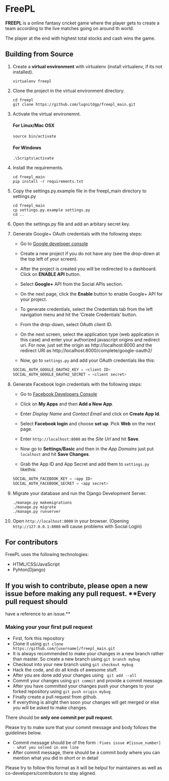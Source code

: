 # FreePL

**FREEPL** is a online fantasy cricket game where the player gets to create a team according to the live matches going on around th world.


The player at the end with highest total stocks and cash wins the game.


## Building from Source

1. Create a **virtual environment** with virtualenv (install virtualenv, if its not installed).

    ```
    virtualenv freepl

    ```

2. Clone the project in the virtual environment directory.

    ```
    cd freepl
    git clone https://github.com/lugnitdgp/freepl_main.git

    ```

3. Activate the virtual environemnt.

    #### For Linux/Mac OSX   
    ```
    source bin/activate

    ```

    #### For Windows
    ```
    .\Scripts\activate

    ```

4. Install the requirements.

    ```
    cd freepl_main
    pip install -r requirements.txt

    ```

5. Copy the settings.py.example file in the freepl_main directory to settings.py

    ```
    cd freepl_main
    cp settings.py.example settings.py
    cd ..

    ```

6. Open the settings.py file and add an arbitary secret key.

7. Generate Google+ OAuth credentials with the following steps:

    + Go to [Google developer console](https://console.developers.google.com/)    

    + Create a new project if you do not have any (see the drop-down at the top left of your screen).

    + After the project is created you will be redirected to a dashboard. Click on **ENABLE API** button.

    + Select **Google+** API from the Social APIs section.
    + On the next page, click the **Enable** button to enable Google+ API for your project.

    + To generate credentials, select the Credentials tab from the left navigation menu and hit the ‘Create Credentials’ button.

    + From the drop-down, select OAuth client ID.

    + On the next screen, select the application type (web application in this case) and enter your authorized javascript origins and redirect uri. For now, just set the origin as http://localhost:8000 and the redirect URI as http://localhost:8000/complete/google-oauth2/

    + Now, go to `settings.py` and add your OAuth credentials like this:

    ```python
    SOCIAL_AUTH_GOOGLE_OAUTH2_KEY = <client ID>
    SOCIAL_AUTH_GOOGLE_OAUTH2_SECRET = <client secret>

    ```

8. Generate Facebook login credentials with the following steps:

    + Go to [Facebook Developers Console](https://developers.facebook.com/)

    + Click on **My Apps** and then **Add a New App**.

    + Enter _Display Name_ and _Contact Email_ and click on **Create App Id**.

    + Select **Facebook login** and choose **set up**. Pick **Web** on the next page.

    + Enter `http://localhost:8000` as the _Site Url_ and hit **Save**.

    + Now go to **Settings/Basic** and then in the _App Domains_ just put `localhost` and hit **Save Changes**.

    + Grab the App ID and App Secret and add them to `settings.py` likethis:

    ```python
    SOCIAL_AUTH_FACEBOOK_KEY = <app ID>
    SOCIAL_AUTH_FACEBOOK_SECRET = <app secret>

    ```

9.  Migrate your database and run the Django Development Server.

    ```
    ./manage.py makemigrations
    ./manage.py migrate
    ./manage.py runserver

    ```

10. Open `http://localhost:8000` in your browser. (Opening `http://127.0.0.1:8000` will cause problems with Social Login)

## For contributors

FreePL uses the following technologies:

+ HTML/CSS/JavaScript
+ Pyhton(Django)

## If you wish to contribute, please open a **new issue** before making any pull request. **Every pull request should
have a reference to an issue.**


### Making your your first pull request

- First, fork this repository
- Clone it using ``` git clone https://github.com/[username]/freepl_main.git ```
- It is always recommended to make your changes in a new branch rather than master.
  So create a new branch using ``` git branch mybug ```
- Checkout into your new branch using ``` git checkout mybug ```
- Hack the code, and do all kinds of awesome stuff.
- After you are done add your changes using ``` git add --all```
- Commit your changes using ``` git commit ``` and provide a commit message.
- After you have committed your changes push your changes to your forked repository
  using ``` git push origin mybug ```
- Finally create a pull request from github.
- If everything is alright then soon your changes will get merged or else you will
  be asked to make changes.

There should be **only one commit per pull request**.

Please try to make sure that your commit message and body follows the
guidelines below.

- Commit message should be of the form : ``` Fixes issue #[issue_number] - what you solved in one line ```
- After commit message, there should be a commit body where you can mention what you did in short or in detail

Please try to follow this format as it will be helpul for maintainers as well as co-developers/contributors
to stay aligned.
